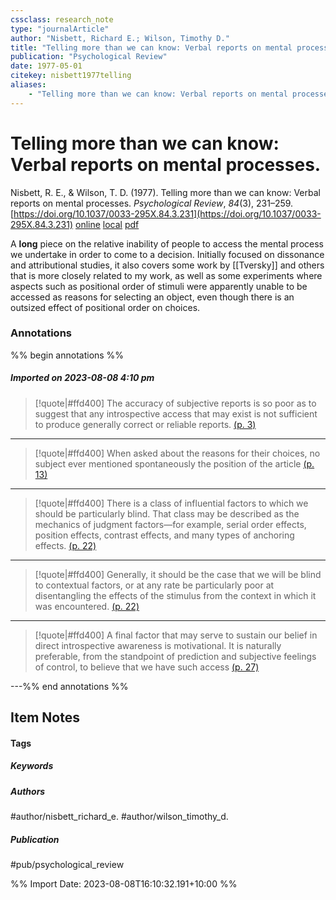 ```yaml
---
cssclass: research_note
type: "journalArticle"
author: "Nisbett, Richard E.; Wilson, Timothy D."
title: "Telling more than we can know: Verbal reports on mental processes."
publication: "Psychological Review"
date: 1977-05-01
citekey: nisbett1977telling
aliases: 
    - "Telling more than we can know: Verbal reports on mental processes."
---
```


# Telling more than we can know: Verbal reports on mental processes.

Nisbett, R. E., & Wilson, T. D. (1977). Telling more than we can know: Verbal reports on mental processes. _Psychological Review_, _84_(3), 231–259. [https://doi.org/10.1037/0033-295X.84.3.231](https://doi.org/10.1037/0033-295X.84.3.231)
[online](http://zotero.org/users/local/kZl3QdXV/items/HPIXBHUB) [local](zotero://select/library/items/HPIXBHUB) [pdf](file:///home/gjc216/Zotero/storage/M9RG3KDY/Nisbett%20and%20Wilson%20-%201977%20-%20Telling%20more%20than%20we%20can%20know%20Verbal%20reports%20on%20m.pdf)
 
 A **long** piece on the relative inability of people to access the mental process we undertake in order to come to a decision. Initially focused on dissonance and attributional studies, it also covers some work by [[Tversky]] and others that is more closely related to my work, as well as some experiments where aspects such as positional order of stimuli were apparently unable to be accessed as reasons for selecting an object, even though there is an outsized effect of positional order on choices.
 
### Annotations

%% begin annotations %%
##### Imported on 2023-08-08 4:10 pm
>[!quote|#ffd400]
>The accuracy of subjective reports is so poor as to suggest that any introspective access that may exist is not sufficient to produce generally correct or reliable reports. [(p. 3)](zotero://open-pdf/library/items/M9RG3KDY?page=3&annotation=S3IXR9DV)

---
>[!quote|#ffd400]
>When asked about the reasons for their choices, no subject ever mentioned spontaneously the position of the article [(p. 13)](zotero://open-pdf/library/items/M9RG3KDY?page=13&annotation=W4GD6UDK)

---
>[!quote|#ffd400]
>There is a class of influential factors to which we should be particularly blind. That class may be described as the mechanics of judgment factors—for example, serial order effects, position effects, contrast effects, and many types of anchoring effects. [(p. 22)](zotero://open-pdf/library/items/M9RG3KDY?page=22&annotation=DD4TPPGB)

---
>[!quote|#ffd400]
>Generally, it should be the case that we will be blind to contextual factors, or at any rate be particularly poor at disentangling the effects of the stimulus from the context in which it was encountered. [(p. 22)](zotero://open-pdf/library/items/M9RG3KDY?page=22&annotation=Q9YBCG7R)

---
>[!quote|#ffd400]
>A final factor that may serve to sustain our belief in direct introspective awareness is motivational. It is naturally preferable, from the standpoint of prediction and subjective feelings of control, to believe that we have such access [(p. 27)](zotero://open-pdf/library/items/M9RG3KDY?page=27&annotation=RJW58WP6)

---%% end annotations %%

## Item Notes

#### Tags

##### Keywords

##### Authors

#author/nisbett_richard_e. #author/wilson_timothy_d.

##### Publication

#pub/psychological_review


%% Import Date: 2023-08-08T16:10:32.191+10:00 %%
